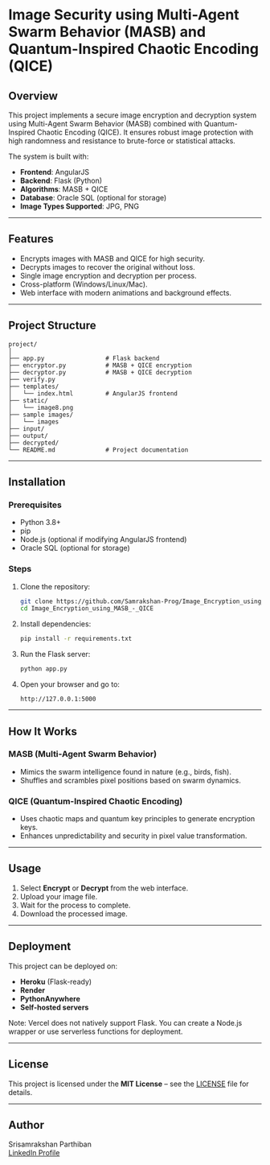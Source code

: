 # Image Security using Multi-Agent Swarm Behavior (MASB) and Quantum-Inspired Chaotic Encoding (QICE)

## Overview
This project implements a secure image encryption and decryption system using Multi-Agent Swarm Behavior (MASB) combined with Quantum-Inspired Chaotic Encoding (QICE). It ensures robust image protection with high randomness and resistance to brute-force or statistical attacks.

The system is built with:
- **Frontend**: AngularJS
- **Backend**: Flask (Python)
- **Algorithms**: MASB + QICE
- **Database**: Oracle SQL (optional for storage)
- **Image Types Supported**: JPG, PNG

---

## Features
- Encrypts images with MASB and QICE for high security.
- Decrypts images to recover the original without loss.
- Single image encryption and decryption per process.
- Cross-platform (Windows/Linux/Mac).
- Web interface with modern animations and background effects.

---

## Project Structure
```
project/
│
├── app.py                 # Flask backend
├── encryptor.py           # MASB + QICE encryption
├── decryptor.py           # MASB + QICE decryption
├── verify.py 
├── templates/
│   └── index.html         # AngularJS frontend
├── static/
│   └── image8.png
├── sample images/
│   └── images
├── input/
├── output/
├── decrypted/
└── README.md              # Project documentation
```

---

## Installation

### Prerequisites
- Python 3.8+
- pip
- Node.js (optional if modifying AngularJS frontend)
- Oracle SQL (optional for storage)

### Steps
1. Clone the repository:
   ```bash
   git clone https://github.com/Samrakshan-Prog/Image_Encryption_using_MASB_&_QICE.git
   cd Image_Encryption_using_MASB_-_QICE
   ```

2. Install dependencies:
   ```bash
   pip install -r requirements.txt
   ```

3. Run the Flask server:
   ```bash
   python app.py
   ```

4. Open your browser and go to:
   ```
   http://127.0.0.1:5000
   ```

---

## How It Works
### MASB (Multi-Agent Swarm Behavior)
- Mimics the swarm intelligence found in nature (e.g., birds, fish).
- Shuffles and scrambles pixel positions based on swarm dynamics.

### QICE (Quantum-Inspired Chaotic Encoding)
- Uses chaotic maps and quantum key principles to generate encryption keys.
- Enhances unpredictability and security in pixel value transformation.

---

## Usage
1. Select **Encrypt** or **Decrypt** from the web interface.
2. Upload your image file.
3. Wait for the process to complete.
4. Download the processed image.

---

## Deployment
This project can be deployed on:
- **Heroku** (Flask-ready)
- **Render**
- **PythonAnywhere**
- **Self-hosted servers**

Note: Vercel does not natively support Flask. You can create a Node.js wrapper or use serverless functions for deployment.

---

## License
This project is licensed under the **MIT License** – see the [LICENSE](LICENSE) file for details.

---

## Author
Srisamrakshan Parthiban  
[LinkedIn Profile](www.linkedin.com/in/srisamrakshan)
